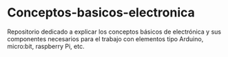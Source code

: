 # Conceptos-basicos-electronica
Repositorio dedicado a explicar los conceptos básicos de electrónica y sus componentes necesarios para el trabajo con elementos tipo Arduino, micro:bit, raspberry Pi, etc. 
